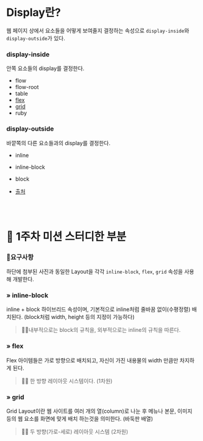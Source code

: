 # Display란?
웹 페이지 상에서 요소들을 어떻게 보여줄지 결정하는 속성으로 `display-inside`와 `display-outside`가 있다. 

### **display-inside**
안쪽 요소들의 display를 결정한다. 
- flow
- flow-root
- table
- [flex](https://studiomeal.com/archives/197)
- [grid](https://velog.io/@harimad/SeSAC-Front-end-CSS-grid%EB%A5%BC-%EC%9D%B4%EC%9A%A9%ED%95%9C-%EC%9B%B9-%ED%8E%98%EC%9D%B4%EC%A7%80-%EA%B5%AC%EC%A1%B0-%EB%A7%8C%EB%93%A4%EA%B8%B0)
- ruby

### **display-outside**
바깥쪽의 다른 요소들과의 display를 결정한다. 
- inline
- inline-block
- block

- [출처](https://velog.io/@iamminzzy/CSS-%EB%A0%88%EC%9D%B4%EC%95%84%EC%9B%83Lay-out-Display-%ED%8E%B8inline-inline-block-block)

<br></br>

# 🎀 1주차 미션 스터디한 부분 

### **🧐요구사항**
하단에 첨부된 사진과 동일한 Layout을 각각 `inline-block`, `flex`, `grid` 속성을 사용해 개발한다.

### **» inline-block** 
inline + block 하이브리드 속성이며, 기본적으로 inline처럼 줄바꿈 없이(수평정렬) 배치된다. (block처럼 width, height 등의 지정이 가능하다)

> ✍🏻내부적으로는 block의 규칙을, 외부적으로는 inline의 규칙을 따른다. 

### **» flex** 
Flex 아이템들은 가로 방향으로 배치되고, 자신이 가진 내용물의 width 만큼만 차지하게 된다. 
> ✍🏻 한 방향 레이아웃 시스템이다. (1차원)

### **» grid** 
Grid Layout이란 웹 사이트를 여러 개의 열(column)로 나눈 후 메뉴나 본문, 이미지 등의 웹 요소를 화면에 맞게 배치 하는것을 의미한다. (바둑판 배열)
> ✍🏻 두 방향(가로-세로) 레이아웃 시스템 (2차원)

